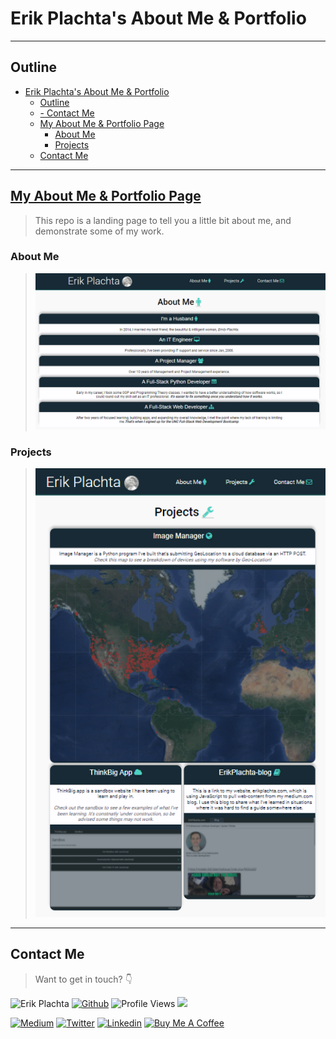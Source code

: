 # Erik Plachta's About Me & Portfolio

---

## Outline

- [Erik Plachta's About Me & Portfolio](#erik-plachtas-about-me--portfolio)
  - [Outline](#outline)
  - [- Contact Me](#--contact-me)
  - [My About Me & Portfolio Page](#my-about-me--portfolio-page)
    - [About Me](#about-me)
    - [Projects](#projects)
  - [Contact Me](#contact-me)
---

## [My About Me & Portfolio Page](https://erikplachta.github.io/About-Me_Portfolio/)

> This repo is a landing page to tell you a little bit about me, and demonstrate some of my work.

### About Me

> ![About Me](./assets/images/about-me.png)

### Projects

> ![Projects](./assets/images/projects.png)

---

## Contact Me

> Want to get in touch? 👇

![Erik Plachta](https://s.gravatar.com/avatar/cde2e5381aa5e6d8d0220c46edee8f88?s=30) 
[![Github](https://img.shields.io/badge/-@erikplachta-000?style=flat&logo=Github&logoColor=white)](https://github.com/ErikPlachta)
![Profile Views](https://gpvc.arturio.dev/erikplachta) <img src="https://img.shields.io/github/followers/erikplachta?label=Follow Me" style=" float:left, margin-right:10px" /> 

[![Medium](https://img.shields.io/badge/-blog.erikplachta.com-000000?style=flat&labelColor=000000&logo=Medium&link=http://blog.erikplachta.com/)](http://blog.erikplachta.com/)
[![Twitter](https://img.shields.io/badge/-@erikplachta-1ca0f1?style=flat&labelColor=1ca0f1&logo=twitter&logoColor=white&link=https://twitter.com/erikplachta)](https://twitter.com/erikplachta)
[![Linkedin](https://img.shields.io/badge/-@erikplachta-blue?style=flat&logo=Linkedin&logoColor=white&link=https://linkedin.com/in/erikplachta/)](https://www.linkedin.com/in/erikplachta/)
[![Buy Me A Coffee](https://img.shields.io/badge/-Buy%20Me%20A%20Coffee-FF813F?style=flat&logo=buy-me-a-coffee&logoColor=ffffff&link=https://www.buymeacoffee.com/erikplachta)](https://www.buymeacoffee.com/erikplachta)